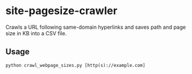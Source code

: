 # site-pagesize-crawler
Crawls a URL following same-domain hyperlinks and saves path and page size in KB into a CSV file.
## Usage
`python crawl_webpage_sizes.py [http(s)://example.com]`
